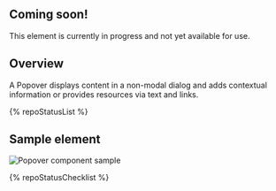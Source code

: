 ## Coming soon!

This element is currently in progress and not yet available for use.

## Overview

A Popover displays content in a non-modal dialog and adds contextual
information or provides resources via text and links.

{% repoStatusList %}

## Sample element

<uxdot-example width-adjustment="424px">
  <img src="{{ './popover-sample-component.svg' | url }}" alt="Popover component sample">
</uxdot-example>

{% repoStatusChecklist %}
